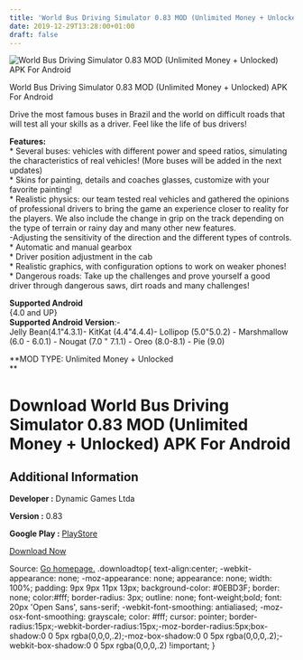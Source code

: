 ```yaml
---
title: 'World Bus Driving Simulator 0.83 MOD (Unlimited Money + Unlocked) APK For Android'
date: 2019-12-29T13:28:00+01:00
draft: false
---
```


![World Bus Driving Simulator 0.83 MOD (Unlimited Money + Unlocked) APK For Android](https://i0.wp.com/apkhome.net/wp-content/uploads/2019/12/World-Bus-Driving-Simulator-0.83-MOD-Unlimited-Money-Unlocked.png "World Bus Driving Simulator 0.83 MOD (Unlimited Money + Unlocked) APK For Android")

  

World Bus Driving Simulator 0.83 MOD (Unlimited Money + Unlocked) APK For Android

Drive the most famous buses in Brazil and the world on difficult roads that will test all your skills as a driver. Feel like the life of bus drivers!

**Features:**  
\* Several buses: vehicles with different power and speed ratios, simulating the characteristics of real vehicles! (More buses will be added in the next updates)  
\* Skins for painting, details and coaches glasses, customize with your favorite painting!  
\* Realistic physics: our team tested real vehicles and gathered the opinions of professional drivers to bring the game an experience closer to reality for the players. We also include the change in grip on the track depending on the type of terrain or rainy day and many other new features.  
\-Adjusting the sensitivity of the direction and the different types of controls.  
\* Automatic and manual gearbox  
\* Driver position adjustment in the cab  
\* Realistic graphics, with configuration options to work on weaker phones!  
\* Dangerous roads: Take up the challenges and prove yourself a good driver through dangerous saws, dirt roads and many challenges!

**Supported Android**  
{4.0 and UP}  
**Supported Android Version**:-  
Jelly Bean(4.1"4.3.1)- KitKat (4.4"4.4.4)- Lollipop (5.0"5.0.2) - Marshmallow (6.0 - 6.0.1) - Nougat (7.0 " 7.1.1) - Oreo (8.0-8.1) - Pie (9.0)

**MOD TYPE: Unlimited Money + Unlocked  
**

Download World Bus Driving Simulator 0.83 MOD (Unlimited Money + Unlocked) APK For Android
==========================================================================================

Additional Information
----------------------

**Developer :** Dynamic Games Ltda

**Version :** 0.83

**Google Play :** [PlayStore](https://play.google.com/store/apps/details?id=com.dynamicgames.worldbusdrivingsimulator)

  

[Download Now](https://store4app.co/post/world-bus-driving-simulator-0-83-mod-unlimited-money-unlocked-apk-for-android_1577617084)

  
Source: [Go homepage.](https://store4app.co/post/world-bus-driving-simulator-0-83-mod-unlimited-money-unlocked-apk-for-android_1577617084) .downloadtop{ text-align:center; -webkit-appearance: none; -moz-appearance: none; appearance: none; width: 100%; padding: 9px 9px 11px 13px; background-color: #0EBD3F; border: none; color:#fff; border-radius: 3px; outline: none; font-weight;bold; font: 20px 'Open Sans', sans-serif; -webkit-font-smoothing: antialiased; -moz-osx-font-smoothing: grayscale; color: #fff; cursor: pointer; border-radius:15px;-webkit-border-radius:15px;-moz-border-radius:5px;box-shadow:0 0 5px rgba(0,0,0,.2);-moz-box-shadow:0 0 5px rgba(0,0,0,.2);-webkit-box-shadow:0 0 5px rgba(0,0,0,.2) !important; }